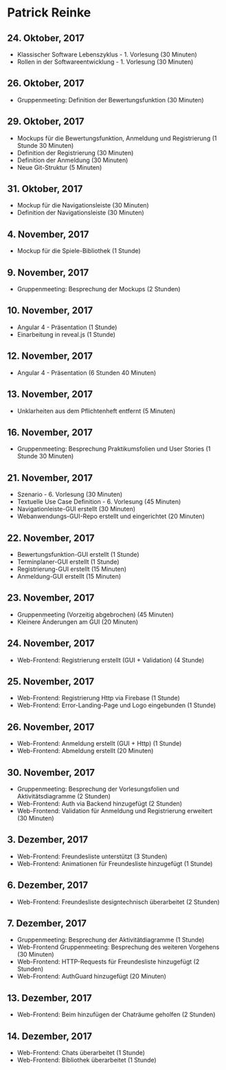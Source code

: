 # Patrick Reinke

## 24. Oktober, 2017
* Klassischer Software Lebenszyklus - 1. Vorlesung (30 Minuten)
* Rollen in der Softwareentwicklung - 1. Vorlesung (30 Minuten)

## 26. Oktober, 2017
* Gruppenmeeting: Definition der Bewertungsfunktion (30 Minuten)

## 29. Oktober, 2017
* Mockups für die Bewertungsfunktion, Anmeldung und Registrierung (1 Stunde 30 Minuten)
* Definition der Registrierung (30 Minuten)
* Definition der Anmeldung (30 Minuten) 
* Neue Git-Struktur (5 Minuten)

## 31. Oktober, 2017
* Mockup für die Navigationsleiste (30 Minuten)
* Definition der Navigationsleiste (30 Minuten)

## 4. November, 2017
* Mockup für die Spiele-Bibliothek (1 Stunde)

## 9. November, 2017
* Gruppenmeeting: Besprechung der Mockups (2 Stunden)

## 10. November, 2017
* Angular 4 - Präsentation (1 Stunde)
* Einarbeitung in reveal.js (1 Stunde)

## 12. November, 2017
* Angular 4 - Präsentation (6 Stunden 40 Minuten)

## 13. November, 2017
* Unklarheiten aus dem Pflichtenheft entfernt (5 Minuten)

## 16. November, 2017
* Gruppenmeeting: Besprechung Praktikumsfolien und User Stories (1 Stunde 30 Minuten)

## 21. November, 2017
* Szenario - 6. Vorlesung (30 Minuten)
* Textuelle Use Case Definition - 6. Vorlesung (45 Minuten)
* Navigationleiste-GUI erstellt (30 Minuten)
* Webanwendungs-GUI-Repo erstellt und eingerichtet (20 Minuten)

## 22. November, 2017
* Bewertungsfunktion-GUI erstellt (1 Stunde)
* Terminplaner-GUI erstellt (1 Stunde)
* Registrierung-GUI erstellt (15 Minuten)
* Anmeldung-GUI erstellt (15 Minuten)

## 23. November, 2017
* Gruppenmeeting (Vorzeitig abgebrochen) (45 Minuten)
* Kleinere Änderungen am GUI (20 Minuten)

## 24. November, 2017
* Web-Frontend: Registrierung erstellt (GUI + Validation) (4 Stunde)

## 25. November, 2017
* Web-Frontend: Registrierung Http via Firebase (1 Stunde)
* Web-Frontend: Error-Landing-Page und Logo eingebunden (1 Stunde)

## 26. November, 2017
* Web-Frontend: Anmeldung erstellt (GUI + Http) (1 Stunde)
* Web-Frontend: Abmeldung erstellt (20 Minuten)

## 30. November, 2017
* Gruppenmeeting: Besprechung der Vorlesungsfolien und Aktivitätsdiagramme (2 Stunden)
* Web-Frontend: Auth via Backend hinzugefügt (2 Stunden)
* Web-Frontend: Validation für Anmeldung und Registrierung erweitert (30 Minuten)

## 3. Dezember, 2017
* Web-Frontend: Freundesliste unterstützt (3 Stunden)
* Web-Frontend: Animationen für Freundesliste hinzugefügt (1 Stunde)

## 6. Dezember, 2017
* Web-Frontend: Freundesliste designtechnisch überarbeitet (2 Stunden)

## 7. Dezember, 2017
* Gruppenmeeting: Besprechung der Aktivitätdiagramme (1 Stunde)
* Web-Frontend Gruppenmeeting: Besprechung des weiteren Vorgehens (30 Minuten)
* Web-Frontend: HTTP-Requests für Freundesliste hinzugefügt (2 Stunden)
* Web-Frontend: AuthGuard hinzugefügt (20 Minuten)

## 13. Dezember, 2017
* Web-Frontend: Beim hinzufügen der Chaträume geholfen (2 Stunden)

## 14. Dezember, 2017
* Web-Frontend: Chats überarbeitet (1 Stunde)
* Web-Frontend: Bibliothek überarbeitet (1 Stunde)
